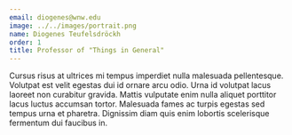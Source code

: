 ```yaml
---
email: diogenes@wnw.edu
image: ../../images/portrait.png
name: Diogenes Teufelsdröckh
order: 1
title: Professor of "Things in General"
---
```


Cursus risus at ultrices mi tempus imperdiet nulla malesuada pellentesque. Volutpat est velit egestas dui id ornare arcu odio. Urna id volutpat lacus laoreet non curabitur gravida. Mattis vulputate enim nulla aliquet porttitor lacus luctus accumsan tortor. Malesuada fames ac turpis egestas sed tempus urna et pharetra. Dignissim diam quis enim lobortis scelerisque fermentum dui faucibus in.

